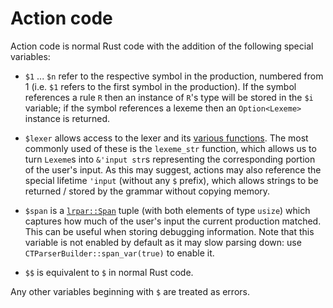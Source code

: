 # Action code

Action code is normal Rust code with the addition of the following special variables:

 * `$1` ... `$n` refer to the respective symbol in the production, numbered
   from 1 (i.e. `$1` refers to the first symbol in the production). If the
   symbol references a rule `R` then an instance of `R`'s type will be stored
   in the `$i` variable; if the symbol references a lexeme then an
   `Option<Lexeme>` instance is returned.

 * `$lexer` allows access to the lexer and its [various
   functions](https://softdevteam.github.io/grmtools/master/api/lrpar/trait.Lexer.html).
   The most commonly used of these is the `lexeme_str` function, which allows
   us to turn `Lexeme`s into `&'input str`s representing the corresponding
   portion of the user's input. As this may suggest, actions may also reference the
   special lifetime `'input` (without any `$` prefix), which allows strings to
   be returned / stored by the grammar without copying memory.

 * `$span` is a
   [`lrpar::Span`](https://softdevteam.github.io/grmtools/master/api/lrpar/struct.CTParserBuilder.html)
   tuple (with both elements of type `usize`) which captures how much of the
   user's input the current production matched. This can be useful when storing
   debugging information. Note that this variable is not enabled by default as
   it may slow parsing down: use `CTParserBuilder::span_var(true)` to enable
   it.

 * `$$` is equivalent to `$` in normal Rust code.

Any other variables beginning with `$` are treated as errors.
